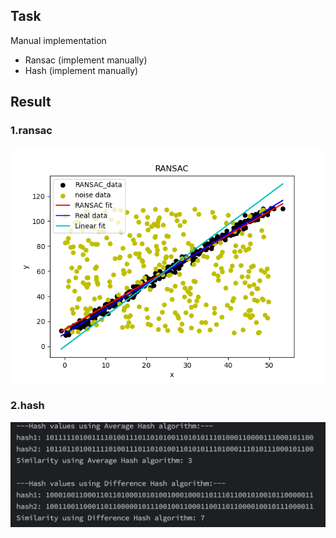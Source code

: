 ## Task
Manual implementation

* Ransac (implement manually)
* Hash (implement manually)

## Result

### 1.ransac
<img src="./rst/RANSAC.png">



### 2.hash
<img src='./rst/hash_result.png'>
